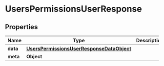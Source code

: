 

# UsersPermissionsUserResponse


## Properties

| Name | Type | Description | Notes |
|------------ | ------------- | ------------- | -------------|
|**data** | [**UsersPermissionsUserResponseDataObject**](UsersPermissionsUserResponseDataObject.md) |  |  [optional] |
|**meta** | **Object** |  |  [optional] |



